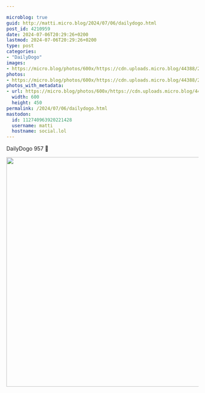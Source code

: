 ```yaml
---

microblog: true
guid: http://matti.micro.blog/2024/07/06/dailydogo.html
post_id: 4210959
date: 2024-07-06T20:29:26+0200
lastmod: 2024-07-06T20:29:26+0200
type: post
categories:
- "DailyDogo"
images:
- https://micro.blog/photos/600x/https://cdn.uploads.micro.blog/44388/2024/5cbbaefdceb244f3a5fb6d59f704e37a.jpg
photos:
- https://micro.blog/photos/600x/https://cdn.uploads.micro.blog/44388/2024/5cbbaefdceb244f3a5fb6d59f704e37a.jpg
photos_with_metadata:
- url: https://micro.blog/photos/600x/https://cdn.uploads.micro.blog/44388/2024/5cbbaefdceb244f3a5fb6d59f704e37a.jpg
  width: 600
  height: 450
permalink: /2024/07/06/dailydogo.html
mastodon:
  id: 112740963920221428
  username: matti
  hostname: social.lol
---
```

DailyDogo 957 🐶

<img src="https://micro.blog/photos/600x/https://blog.martin-haehnel.de/uploads/2024/5cbbaefdceb244f3a5fb6d59f704e37a.jpg" width="600" alt="" />
